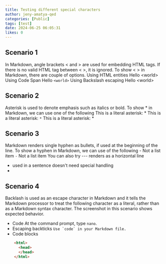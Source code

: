 ```yaml
---
title: Testing different special characters
author: jeny-amatya-qed
categories: [Public]
tags: [test]
date: 2024-06-25 06:05:31 
likes: 0
---
```


## Scenario 1

In Markdown, angle brackets < and > are used for embedding HTML tags. If there is no valid HTML tag between < >, it is ignored.
To show < > in Markdown, there are couple of options.
Using HTML entities
Hello \<world>
Using Code Span
Hello `<world>`
Using Backslash escaping
Hello \<world>

## Scenario 2

Asterisk is used to denote emphasis such as italics or bold.
To show \* in Markdown, we can use one of the following
This is a literal asterisk: \*
This is a literal asterisk: `*`
This is a literal asterisk: \*

## Scenario 3

Markdown renders single hyphen as bullets, if used at the beginning of the line.
To show a hyphen in Markdown, we can use of the following
\- Not a list item
`-` Not a list item
You can also try
\-\-\- renders as a horizontal line

* used in a sentence doesn't need special handling
* 

## Scenario 4

Backlash is used as an escape character in Markdown and it tells the Markdown processor to treat the following character as a literal, rather than as a Markdown syntax character.
The screenshot in this scenario shows expected behavior.

* Code
    At the command prompt, type `nano`.
* Escaping backticks
    `` Use `code` in your Markdown file. ``
* Code blocks

```html
    <html>
      <head>
      </head>
    </html>
```